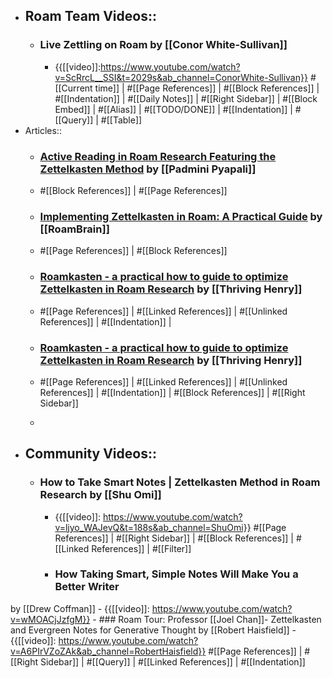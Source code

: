 - ## Roam Team Videos::
    - ### Live Zettling on Roam by [[Conor White-Sullivan]]
        - {{[[video]]:https://www.youtube.com/watch?v=ScRrcL__SSI&t=2029s&ab_channel=ConorWhite-Sullivan}}
#[[Current time]] | #[[Page References]] | #[[Block References]] | #[[Indentation]] | #[[Daily Notes]] | #[[Right Sidebar]] | #[[Block Embed]] | #[[Alias]] | #[[TODO/DONE]] | #[[Indentation]] | #[[Query]] | #[[Table]]
- Articles::
    - ### [Active Reading in Roam Research Featuring the Zettelkasten Method](https://padminipyapali.medium.com/zettelkasten-method-roam-research-f7b341f14fbd) by [[Padmini Pyapali]]
    - #[[Block References]] | #[[Page References]]
    - ### [Implementing Zettelkasten in Roam: A Practical Guide](https://www.roambrain.com/implementing-zettelkasten-in-roam/) by [[RoamBrain]]
    - #[[Page References]] | #[[Block References]] 
    - ### [Roamkasten - a practical how to guide to optimize Zettelkasten in Roam Research](https://www.thrivinghenry.com/writings/roamkasten-a-practical-how-to-guide-to-optimize-zettelkasten-in-roam-research) by [[Thriving Henry]]

    - #[[Page References]] | #[[Linked References]] | #[[Unlinked References]] | #[[Indentation]] |
    - ### [Roamkasten - a practical how to guide to optimize Zettelkasten in Roam Research](https://www.thrivinghenry.com/writings/roamkasten-a-practical-how-to-guide-to-optimize-zettelkasten-in-roam-research) by [[Thriving Henry]]
    - #[[Page References]] | #[[Linked References]] | #[[Unlinked References]] | #[[Indentation]] | #[[Block References]] | #[[Right Sidebar]]
    - 
- ## Community Videos::
    - ### How to Take Smart Notes | Zettelkasten Method in Roam Research by [[Shu Omi]]
        - {{[[video]]: https://www.youtube.com/watch?v=ljyo_WAJevQ&t=188s&ab_channel=ShuOmi}}
#[[Page References]] | #[[Right Sidebar]] | #[[Block References]] | #[[Linked References]] | #[[Filter]] 
        - ### How Taking Smart, Simple Notes Will Make You a Better Writer
by [[Drew Coffman]]
            - {{[[video]]: https://www.youtube.com/watch?v=wMOACjJzfgM}}
    - ### Roam Tour: Professor [[Joel Chan]]- Zettelkasten and Evergreen Notes for Generative Thought by [[Robert Haisfield]]
        - {{[[video]]: https://www.youtube.com/watch?v=A6PIrVZoZAk&ab_channel=RobertHaisfield}}
#[[Page References]] | #[[Right Sidebar]] | #[[Query]] | #[[Linked References]] | #[[Indentation]] 
